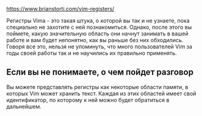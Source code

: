 https://www.brianstorti.com/vim-registers/

Регистры Vimа - это такая штука, о которой вы так и не узнаете, пока специально не захотите с ней познакомиться. Однако, после этого вы поймете, какую значительную область они начнут занимать в вашей работе и вам будет непонятно, как вы раньше без них обходились. Говоря все это, нельзя не упоминуть, что много пользователей Vim за годы своей работы так и не научились их правильно применять.

## Если вы не понимаете, о чем пойдет разговор

Вы можете представлять регистры как некоторые области памяти, в которых Vim может хранить текст. Каждая из этих областей имеет свой идентификатор, по которому к ней можно будет обратиться в дальнейшем. 
